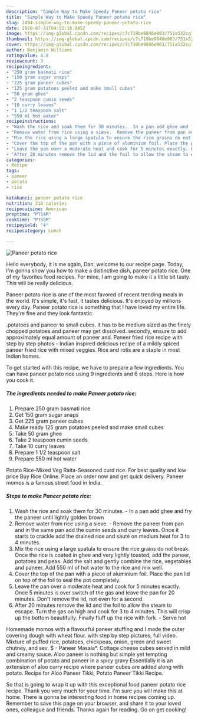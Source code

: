 ```yaml
---
description: "Simple Way to Make Speedy Paneer potato rice"
title: "Simple Way to Make Speedy Paneer potato rice"
slug: 2494-simple-way-to-make-speedy-paneer-potato-rice
date: 2020-07-31T04:22:18.845Z
image: https://img-global.cpcdn.com/recipes/c7c719be9846e903/751x532cq70/paneer-potato-rice-recipe-main-photo.jpg
thumbnail: https://img-global.cpcdn.com/recipes/c7c719be9846e903/751x532cq70/paneer-potato-rice-recipe-main-photo.jpg
cover: https://img-global.cpcdn.com/recipes/c7c719be9846e903/751x532cq70/paneer-potato-rice-recipe-main-photo.jpg
author: Benjamin Williams
ratingvalue: 4.8
reviewcount: 3
recipeingredient:
- "250 gram basmati rice"
- "150 gram sugar snaps"
- "225 gram paneer cubes"
- "125 gram potatoes peeled and make small cubes"
- "50 gram ghee"
- "2 teaspoon cumin seeds"
- "10 curry leaves"
- "1 1/2 teaspoon salt"
- "550 ml hot water"
recipeinstructions:
- "Wash the rice and soak them for 30 minutes.  In a pan add ghee and fry the paneer until lightly golden brown"
- "Remove water from rice using a sieve.  Remove the paneer from pan and in the same pan add the cumin seeds and curry leaves. Once it starts to crackle add the drained rice and sauté on medium heat for 3 to 4 minutes."
- "Mix the rice using a large spatula to ensure the rice grains do not break. Once the rice is coated in ghee and very lightly toasted, add the paneer, potatoes and peas. Add the salt and gently combine the rice, vegetables and paneer. Add 550 ml of hot water to the rice and mix well."
- "Cover the top of the pan with a piece of aluminium foil. Place the pan lid on top of the foil to seal the pot completely."
- "Leave the pan over a moderate heat and cook for 5 minutes exactly. Once 5 minutes is over switch of the gas and leave the pan for 20 minutes. Don&#39;t remove the lid, not even for a second."
- "After 20 minutes remove the lid and the foil to allow the steam to escape. Turn the gas on high and cook for 3 to 4 minutes. This will crisp up the bottom beautifully. Finally fluff up the rice with fork.  Serve hot"
categories:
- Recipe
tags:
- paneer
- potato
- rice

katakunci: paneer potato rice 
nutrition: 218 calories
recipecuisine: American
preptime: "PT14M"
cooktime: "PT55M"
recipeyield: "4"
recipecategory: Lunch

---
```



![Paneer potato rice](https://img-global.cpcdn.com/recipes/c7c719be9846e903/751x532cq70/paneer-potato-rice-recipe-main-photo.jpg)

Hello everybody, it is me again, Dan, welcome to our recipe page. Today, I'm gonna show you how to make a distinctive dish, paneer potato rice. One of my favorites food recipes. For mine, I am going to make it a little bit tasty. This will be really delicious.

Paneer potato rice is one of the most favored of recent trending meals in the world. It's simple, it's fast, it tastes delicious. It's enjoyed by millions every day. Paneer potato rice is something that I have loved my entire life. They're fine and they look fantastic.

.potatoes and paneer to small cubes. it has to be medium sized as the finely chopped potatoes and paneer may get dissolved. secondly, ensure to add approximately equal amount of paneer and. Paneer fried rice recipe with step by step photos - Indian inspired delicious recipe of a mildly spiced paneer fried rice with mixed veggies. Rice and rotis are a staple in most Indian homes.


To get started with this recipe, we have to prepare a few ingredients. You can have paneer potato rice using 9 ingredients and 6 steps. Here is how you cook it.

<!--inarticleads1-->

##### The ingredients needed to make Paneer potato rice:

1. Prepare 250 gram basmati rice
1. Get 150 gram sugar snaps
1. Get 225 gram paneer cubes
1. Make ready 125 gram potatoes peeled and make small cubes
1. Take 50 gram ghee
1. Take 2 teaspoon cumin seeds
1. Take 10 curry leaves
1. Prepare 1 1/2 teaspoon salt
1. Prepare 550 ml hot water


Potato Rice-Mixed Veg Raita-Seasoned curd rice. For best quality and low price Buy Rice Online. Place an order now and get quick delivery. Paneer momos is a famous street food in India. 

<!--inarticleads2-->

##### Steps to make Paneer potato rice:

1. Wash the rice and soak them for 30 minutes.  - In a pan add ghee and fry the paneer until lightly golden brown
1. Remove water from rice using a sieve.  - Remove the paneer from pan and in the same pan add the cumin seeds and curry leaves. Once it starts to crackle add the drained rice and sauté on medium heat for 3 to 4 minutes.
1. Mix the rice using a large spatula to ensure the rice grains do not break. Once the rice is coated in ghee and very lightly toasted, add the paneer, potatoes and peas. Add the salt and gently combine the rice, vegetables and paneer. Add 550 ml of hot water to the rice and mix well.
1. Cover the top of the pan with a piece of aluminium foil. Place the pan lid on top of the foil to seal the pot completely.
1. Leave the pan over a moderate heat and cook for 5 minutes exactly. Once 5 minutes is over switch of the gas and leave the pan for 20 minutes. Don&#39;t remove the lid, not even for a second.
1. After 20 minutes remove the lid and the foil to allow the steam to escape. Turn the gas on high and cook for 3 to 4 minutes. This will crisp up the bottom beautifully. Finally fluff up the rice with fork.  - Serve hot


Homemade momos with a flavourful paneer stuffing and I made the outer covering dough with wheat flour. with step by step pictures, full video. Mixture of puffed rice, potatoes, chickpeas, onion, green and sweet chutney, and sev. $ - Paneer Masala*. Cottage cheese cubes served in mild and creamy sauce. Aloo paneer is nothing but simple yet tempting combination of potato and paneer in a spicy gravy Essentially it is an extension of aloo curry recipe where paneer cubes are added along with potato. Recipe for Aloo Paneer Tikki, Potato Paneer Tikki Recipe. 

So that is going to wrap it up with this exceptional food paneer potato rice recipe. Thank you very much for your time. I'm sure you will make this at home. There is gonna be interesting food in home recipes coming up. Remember to save this page on your browser, and share it to your loved ones, colleague and friends. Thanks again for reading. Go on get cooking!
